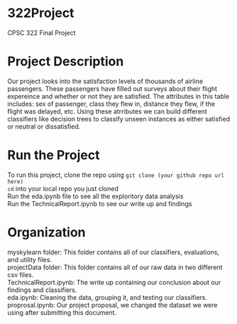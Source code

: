 # 322Project
CPSC 322 Final Project

# Project Description 
Our project looks into the satisfaction levels of thousands of airline passengers. These passengers have filled out surveys about their 
flight expereince and whether or not they are satisfied. The attributes in this table includes: sex of passenger, class they flew in, distance they flew, 
if the flight was delayed, etc. Using these atrributes we can build different classifiers like decision trees to classify unseen instances as either 
satisfied or neutral or dissatisfied. 

# Run the Project 
To run this project, clone the repo using `git clone (your github repo url here)`  
`cd` into your local repo you just cloned  
Run the eda.ipynb file to see all the exploritory data analysis  
Run the TechnicalReport.ipynb to see our write up and findings  

# Organization
myskylearn folder: This folder contains all of our classifiers, evaluations, and utility files.  
projectData folder: This folder contains all of our raw data in two different csv files.  
TechnicalReport.ipynb: The write up containing our conclusion about our findings and classifiers.  
eda.ipynb: Cleaning the data, grouping it, and testing our classifiers.  
proprosal.ipynb: Our project proposal, we changed the dataset we were using after submitting this document.  
